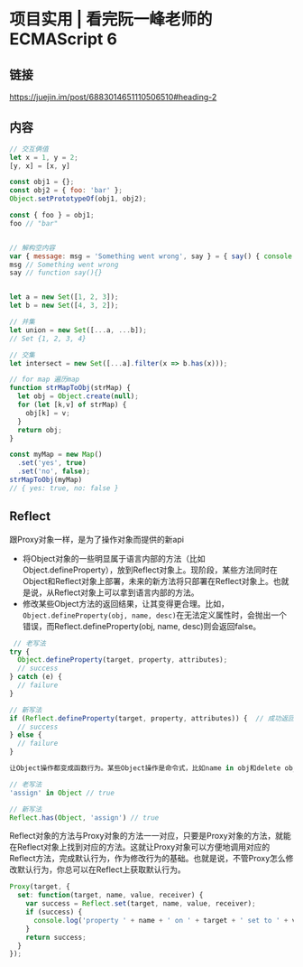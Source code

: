 # 项目实用 | 看完阮一峰老师的ECMAScript 6

## 链接

<https://juejin.im/post/6883014651110506510#heading-2>

## 内容

``` js
// 交互俩值
let x = 1, y = 2;
[y, x] = [x, y]
```

```js
const obj1 = {};
const obj2 = { foo: 'bar' };
Object.setPrototypeOf(obj1, obj2);

const { foo } = obj1;
foo // "bar"


// 解构空内容
var { message: msg = 'Something went wrong', say } = { say() { console.log(`say`) } };
msg // Something went wrong
say // function say(){}

```

```js

let a = new Set([1, 2, 3]);
let b = new Set([4, 3, 2]);

// 并集
let union = new Set([...a, ...b]);
// Set {1, 2, 3, 4}

// 交集
let intersect = new Set([...a].filter(x => b.has(x)));

```

```js
// for map 遍历map
function strMapToObj(strMap) {
  let obj = Object.create(null);
  for (let [k,v] of strMap) {
    obj[k] = v;
  }
  return obj;
}

const myMap = new Map()
  .set('yes', true)
  .set('no', false);
strMapToObj(myMap)
// { yes: true, no: false }

```

## Reflect

跟Proxy对象一样，是为了操作对象而提供的新api

* 将Object对象的一些明显属于语言内部的方法（比如Object.defineProperty），放到Reflect对象上。现阶段，某些方法同时在Object和Reflect对象上部署，未来的新方法将只部署在Reflect对象上。也就是说，从Reflect对象上可以拿到语言内部的方法。
* 修改某些Object方法的返回结果，让其变得更合理。比如，`Object.defineProperty(obj, name, desc)`在无法定义属性时，会抛出一个错误，而Reflect.defineProperty(obj, name, desc)则会返回false。

```js
 // 老写法
try {
  Object.defineProperty(target, property, attributes);
  // success
} catch (e) {
  // failure
}

// 新写法
if (Reflect.defineProperty(target, property, attributes)) {  // 成功返回true
  // success
} else {
  // failure
}

让Object操作都变成函数行为。某些Object操作是命令式，比如name in obj和delete obj[name]，而`Reflect.has(obj, name)`和`Reflect.deleteProperty(obj, name)`让它们变成了函数行为。

// 老写法
'assign' in Object // true

// 新写法
Reflect.has(Object, 'assign') // true

```

Reflect对象的方法与Proxy对象的方法一一对应，只要是Proxy对象的方法，就能在Reflect对象上找到对应的方法。这就让Proxy对象可以方便地调用对应的Reflect方法，完成默认行为，作为修改行为的基础。也就是说，不管Proxy怎么修改默认行为，你总可以在Reflect上获取默认行为。

```js
Proxy(target, {
  set: function(target, name, value, receiver) {
    var success = Reflect.set(target, name, value, receiver);
    if (success) {
      console.log('property ' + name + ' on ' + target + ' set to ' + value);
    }
    return success;
  }
});
```
